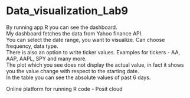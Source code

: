 # Data_visualization_Lab9

By running app.R you can see the dashboard. \
My dashboard fetches the data from Yahoo finance API. \
You can select the date range, you want to visualize. Can choose frequency, data type. \
There is also an option to write ticker values. Examples for tickers - AA, AAP, AAPL, SPY and many more. \
The plot which you see does not display the actual value, in fact it shows you the value change with respect to the starting date. \
In the table you can see the absolute values of past 6 days.

Online platform for running R code - Posit cloud

